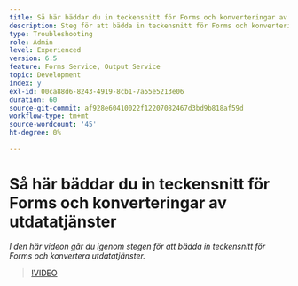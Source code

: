 ```yaml
---
title: Så här bäddar du in teckensnitt för Forms och konverteringar av utdatatjänster
description: Steg för att bädda in teckensnitt för Forms och konvertering av utdatatjänster
type: Troubleshooting
role: Admin
level: Experienced
version: 6.5
feature: Forms Service, Output Service
topic: Development
index: y
exl-id: 00ca88d6-8243-4919-8cb1-7a55e5213e06
duration: 60
source-git-commit: af928e60410022f12207082467d3bd9b818af59d
workflow-type: tm+mt
source-wordcount: '45'
ht-degree: 0%

---
```


# Så här bäddar du in teckensnitt för Forms och konverteringar av utdatatjänster

*I den här videon går du igenom stegen för att bädda in teckensnitt för Forms och konvertera utdatatjänster.*

>[!VIDEO](https://video.tv.adobe.com/v/335496?quality=12&learn=on)

